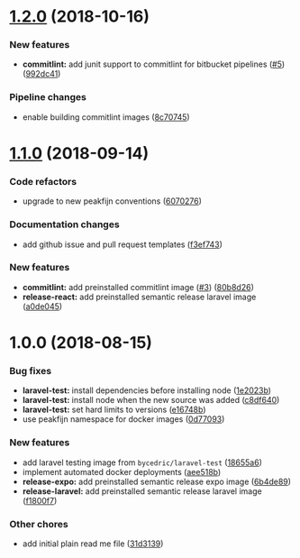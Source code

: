 # [1.2.0](https://github.com/peakfijn/docker/compare/1.1.0...1.2.0) (2018-10-16)


### New features

* **commitlint:** add junit support to commitlint for bitbucket pipelines ([#5](https://github.com/peakfijn/docker/issues/5)) ([992dc41](https://github.com/peakfijn/docker/commit/992dc41))


### Pipeline changes

* enable building commitlint images ([8c70745](https://github.com/peakfijn/docker/commit/8c70745))

# [1.1.0](https://github.com/peakfijn/docker/compare/1.0.0...1.1.0) (2018-09-14)


### Code refactors

* upgrade to new peakfijn conventions ([6070276](https://github.com/peakfijn/docker/commit/6070276))


### Documentation changes

* add github issue and pull request templates ([f3ef743](https://github.com/peakfijn/docker/commit/f3ef743))


### New features

* **commitlint:** add preinstalled commitlint image ([#3](https://github.com/peakfijn/docker/issues/3)) ([80b8d26](https://github.com/peakfijn/docker/commit/80b8d26))
* **release-react:** add preinstalled semantic release laravel image ([a0de045](https://github.com/peakfijn/docker/commit/a0de045))

# 1.0.0 (2018-08-15)


### Bug fixes

* **laravel-test:** install dependencies before installing node ([1e2023b](https://github.com/peakfijn/docker/commit/1e2023b))
* **laravel-test:** install node when the new source was added ([c8df640](https://github.com/peakfijn/docker/commit/c8df640))
* **laravel-test:** set hard limits to versions ([e16748b](https://github.com/peakfijn/docker/commit/e16748b))
* use peakfijn namespace for docker images ([0d77093](https://github.com/peakfijn/docker/commit/0d77093))


### New features

* add laravel testing image from `bycedric/laravel-test` ([18655a6](https://github.com/peakfijn/docker/commit/18655a6))
* implement automated docker deployments ([aee518b](https://github.com/peakfijn/docker/commit/aee518b))
* **release-expo:** add preinstalled semantic release expo image ([6b4de89](https://github.com/peakfijn/docker/commit/6b4de89))
* **release-laravel:** add preinstalled semantic release laravel image ([f1800f7](https://github.com/peakfijn/docker/commit/f1800f7))


### Other chores

* add initial plain read me file ([31d3139](https://github.com/peakfijn/docker/commit/31d3139))
